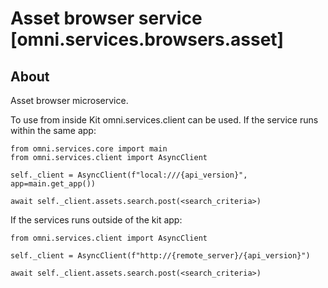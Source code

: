 # Asset browser service [omni.services.browsers.asset]

## About

Asset browser microservice.

To use from inside Kit omni.services.client can be used.
If the service runs within the same app:

```
from omni.services.core import main
from omni.services.client import AsyncClient

self._client = AsyncClient(f"local:///{api_version}", app=main.get_app())

await self._client.assets.search.post(<search_criteria>)
```

If the services runs outside of the kit app:

```
from omni.services.client import AsyncClient

self._client = AsyncClient(f"http://{remote_server}/{api_version}")

await self._client.assets.search.post(<search_criteria>)
```